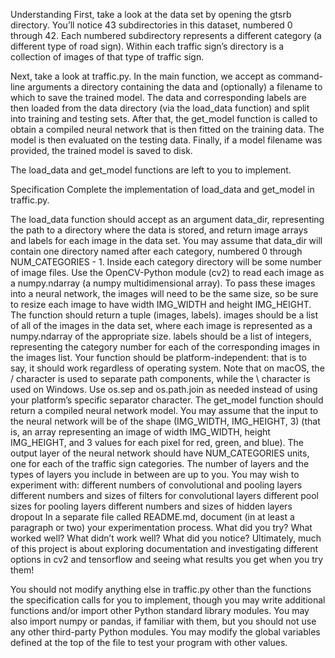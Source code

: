 Understanding
First, take a look at the data set by opening the gtsrb directory. You’ll notice 43 subdirectories in this dataset, numbered 0 through 42. Each numbered subdirectory represents a different category (a different type of road sign). Within each traffic sign’s directory is a collection of images of that type of traffic sign.

Next, take a look at traffic.py. In the main function, we accept as command-line arguments a directory containing the data and (optionally) a filename to which to save the trained model. The data and corresponding labels are then loaded from the data directory (via the load_data function) and split into training and testing sets. After that, the get_model function is called to obtain a compiled neural network that is then fitted on the training data. The model is then evaluated on the testing data. Finally, if a model filename was provided, the trained model is saved to disk.

The load_data and get_model functions are left to you to implement.

Specification
Complete the implementation of load_data and get_model in traffic.py.

The load_data function should accept as an argument data_dir, representing the path to a directory where the data is stored, and return image arrays and labels for each image in the data set.
You may assume that data_dir will contain one directory named after each category, numbered 0 through NUM_CATEGORIES - 1. Inside each category directory will be some number of image files.
Use the OpenCV-Python module (cv2) to read each image as a numpy.ndarray (a numpy multidimensional array). To pass these images into a neural network, the images will need to be the same size, so be sure to resize each image to have width IMG_WIDTH and height IMG_HEIGHT.
The function should return a tuple (images, labels). images should be a list of all of the images in the data set, where each image is represented as a numpy.ndarray of the appropriate size. labels should be a list of integers, representing the category number for each of the corresponding images in the images list.
Your function should be platform-independent: that is to say, it should work regardless of operating system. Note that on macOS, the / character is used to separate path components, while the \ character is used on Windows. Use os.sep and os.path.join as needed instead of using your platform’s specific separator character.
The get_model function should return a compiled neural network model.
You may assume that the input to the neural network will be of the shape (IMG_WIDTH, IMG_HEIGHT, 3) (that is, an array representing an image of width IMG_WIDTH, height IMG_HEIGHT, and 3 values for each pixel for red, green, and blue).
The output layer of the neural network should have NUM_CATEGORIES units, one for each of the traffic sign categories.
The number of layers and the types of layers you include in between are up to you. You may wish to experiment with:
different numbers of convolutional and pooling layers
different numbers and sizes of filters for convolutional layers
different pool sizes for pooling layers
different numbers and sizes of hidden layers
dropout
In a separate file called README.md, document (in at least a paragraph or two) your experimentation process. What did you try? What worked well? What didn’t work well? What did you notice?
Ultimately, much of this project is about exploring documentation and investigating different options in cv2 and tensorflow and seeing what results you get when you try them!

You should not modify anything else in traffic.py other than the functions the specification calls for you to implement, though you may write additional functions and/or import other Python standard library modules. You may also import numpy or pandas, if familiar with them, but you should not use any other third-party Python modules. You may modify the global variables defined at the top of the file to test your program with other values.
